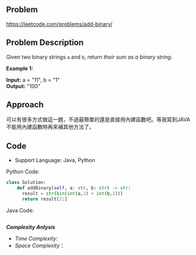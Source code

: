 ## Problem

https://leetcode.com/problems/add-binary/

## Problem Description

Given two binary strings `a` and `b`, return *their sum as a binary string*.

**Example 1:**

**Input:** a = "11", b = "1"  <br>
**Output:** "100"



## Approach
可以有很多方式做這一題，不過最簡單的還是直接用內建函數吧。等我寫到JAVA不能用內建函數時再來補其他方法了。

## Code

- Support Language: Java, Python

Python Code:

```py
class Solution:
    def addBinary(self, a: str, b: str) -> str:
      result = str(bin(int(a,2) + int(b,2)))     
      return result[2:]
```

Java Code:

```

```

**_Complexity Anlysis_**

- _Time Complexity_: 
- _Space Complexity_：
